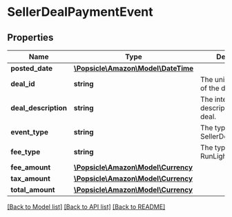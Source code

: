 # SellerDealPaymentEvent

## Properties
Name | Type | Description | Notes
------------ | ------------- | ------------- | -------------
**posted_date** | [**\Popsicle\Amazon\Model\\DateTime**](\DateTime.md) |  | [optional] 
**deal_id** | **string** | The unique identifier of the deal. | [optional] 
**deal_description** | **string** | The internal description of the deal. | [optional] 
**event_type** | **string** | The type of event: SellerDealComplete. | [optional] 
**fee_type** | **string** | The type of fee: RunLightningDealFee. | [optional] 
**fee_amount** | [**\Popsicle\Amazon\Model\Currency**](Currency.md) |  | [optional] 
**tax_amount** | [**\Popsicle\Amazon\Model\Currency**](Currency.md) |  | [optional] 
**total_amount** | [**\Popsicle\Amazon\Model\Currency**](Currency.md) |  | [optional] 

[[Back to Model list]](../../README.md#documentation-for-models) [[Back to API list]](../../README.md#documentation-for-api-endpoints) [[Back to README]](../../README.md)

